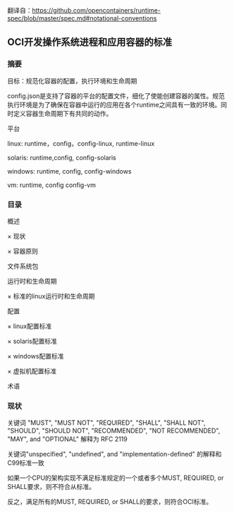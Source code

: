 翻译自：https://github.com/opencontainers/runtime-spec/blob/master/spec.md#notational-conventions

## OCI开发操作系统进程和应用容器的标准

### 摘要

目标：规范化容器的配置，执行环境和生命周期

config.json是支持了容器的平台的配置文件，细化了使能创建容器的属性。规范执行环境是为了确保在容器中运行的应用在各个runtime之间具有一致的环境。同时定义容器生命周期下有共同的动作。

平台

linux: runtime，config，config-linux, runtime-linux

solaris: runtime,config, config-solaris

windows: runtime, config, config-windows

vm: runtime, config config-vm

### 目录

概述

 × 现状
 
 × 容器原则
 
文件系统包

运行时和生命周期

 × 标准的linux运行时和生命周期
 
配置

 × linux配置标准
 
 × solaris配置标准
 
 × windows配置标准
 
 × 虚拟机配置标准
 
术语

### 现状

关键词 "MUST", "MUST NOT", "REQUIRED", "SHALL", "SHALL NOT", "SHOULD", "SHOULD NOT", "RECOMMENDED", "NOT RECOMMENDED", "MAY", and "OPTIONAL" 解释为 RFC 2119

关键词"unspecified", "undefined", and "implementation-defined" 的解释和 C99标准一致

如果一个CPU的架构实现不满足标准规定的一个或者多个MUST, REQUIRED, or SHALL要求，则不符合从标准。

反之，满足所有的MUST, REQUIRED, or SHALL的要求，则符合OCI标准。
